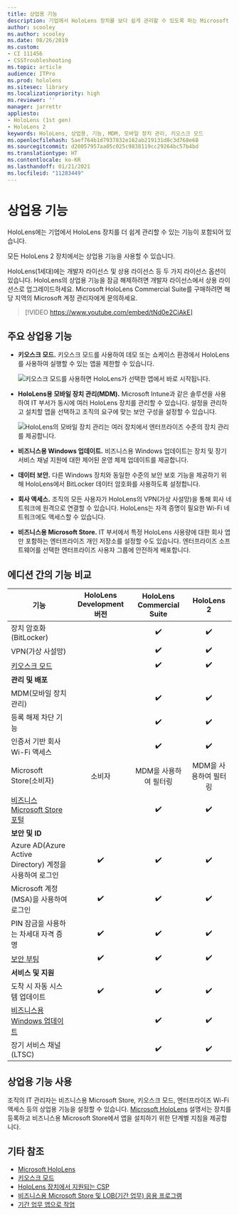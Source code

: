 ```yaml
---
title: 상업용 기능
description: 기업에서 HoloLens 장치를 보다 쉽게 관리할 수 있도록 하는 Microsoft HoloLens Commercial Suite 기능에 대해 자세히 알아보세요.
author: scooley
ms.author: scooley
ms.date: 08/26/2019
ms.custom:
- CI 111456
- CSSTroubleshooting
ms.topic: article
audience: ITPro
ms.prod: hololens
ms.sitesec: library
ms.localizationpriority: high
ms.reviewer: ''
manager: jarrettr
appliesto:
- HoloLens (1st gen)
- HoloLens 2
keywords: HoloLens, 상업용, 기능, MDM, 모바일 장치 관리, 키오스크 모드
ms.openlocfilehash: 5aef764b1d7937832e162ab219131d8c3d768e68
ms.sourcegitcommit: d20057957aa05c025c9838119cc29264bc57b4bd
ms.translationtype: HT
ms.contentlocale: ko-KR
ms.lasthandoff: 01/21/2021
ms.locfileid: "11283449"
---
```

# 상업용 기능

HoloLens에는 기업에서 HoloLens 장치를 더 쉽게 관리할 수 있는 기능이 포함되어 있습니다.

모든 HoloLens 2 장치에서는 상업용 기능을 사용할 수 있습니다.

HoloLens(1세대)에는 개발자 라이선스 및 상용 라이선스 등 두 가지 라이선스 옵션이 있습니다. HoloLens의 상업용 기능을 잠금 해제하려면 개발자 라이선스에서 상용 라이선스로 업그레이드하세요. Microsoft HoloLens Commercial Suite를 구매하려면 해당 지역의 Microsoft 계정 관리자에게 문의하세요.

>[!VIDEO https://www.youtube.com/embed/tNd0e2CiAkE]

## 주요 상업용 기능

- **키오스크 모드.** 키오스크 모드를 사용하여 데모 또는 쇼케이스 환경에서 HoloLens를 사용하여 실행할 수 있는 앱을 제한할 수 있습니다.

  ![키오스크 모드를 사용하면 HoloLens가 선택한 앱에서 바로 시작됩니다.](images/201608-kioskmode-400px.png)

- **HoloLens용 모바일 장치 관리(MDM).** Microsoft Intune과 같은 솔루션을 사용하여 IT 부서가 동시에 여러 HoloLens 장치를 관리할 수 있습니다. 설정을 관리하고 설치할 앱을 선택하고 조직의 요구에 맞는 보안 구성을 설정할 수 있습니다.

  ![HoloLens의 모바일 장치 관리는 여러 장치에서 엔터프라이즈 수준의 장치 관리를 제공합니다.](images/201608-enterprisemanagement-400px.png)

- **비즈니스용 Windows 업데이트.** 비즈니스용 Windows 업데이트는 장치 및 장기 서비스 채널 지원에 대한 제어된 운영 체제 업데이트를 제공합니다.
- **데이터 보안.** 다른 Windows 장치와 동일한 수준의 보안 보호 기능을 제공하기 위해 HoloLens에서 BitLocker 데이터 암호화를 사용하도록 설정합니다.
- **회사 액세스.** 조직의 모든 사용자가 HoloLens의 VPN(가상 사설망)을 통해 회사 네트워크에 원격으로 연결할 수 있습니다. HoloLens는 자격 증명이 필요한 Wi-Fi 네트워크에도 액세스할 수 있습니다.
- **비즈니스용 Microsoft Store.** IT 부서에서 특정 HoloLens 사용량에 대한 회사 앱만 포함하는 엔터프라이즈 개인 저장소를 설정할 수도 있습니다. 엔터프라이즈 소프트웨어를 선택한 엔터프라이즈 사용자 그룹에 안전하게 배포합니다.

## 에디션 간의 기능 비교

|기능 |HoloLens Development 버전 |HoloLens Commercial Suite |HoloLens 2 |
|---|:---:|:---:|:---:|
|장치 암호화(BitLocker) | |✔️ |✔️ |
|VPN(가상 사설망) | |✔️ |✔️ |
|[키오스크 모드](hololens-kiosk.md) | |✔️ |✔️ |
|**관리 및 배포** | | | |
|MDM(모바일 장치 관리) | |✔️ |✔️ |
|등록 해제 차단 기능 | |✔️ |✔️ |
|인증서 기반 회사 Wi-Fi 액세스 | |✔️ |✔️ |
|Microsoft Store(소비자) |소비자 |MDM을 사용하여 필터링 |MDM을 사용하여 필터링 |
|[비즈니스 Microsoft Store 포털](https://docs.microsoft.com/microsoft-store/working-with-line-of-business-apps) | |✔️ |✔️ |
|**보안 및 ID** | | | |
|Azure AD(Azure Active Directory) 계정을 사용하여 로그인 |✔️ |✔️ |✔️ |
|Microsoft 계정(MSA)을 사용하여 로그인 |✔️ |✔️ |✔️ |
|PIN 잠금을 사용하는 차세대 자격 증명 |✔️ |✔️ |✔️ |
|[보안 부팅](https://docs.microsoft.com/windows-hardware/design/device-experiences/oem-secure-boot) |✔️ |✔️ |✔️ |
|**서비스 및 지원** | | | |
|도착 시 자동 시스템 업데이트 |✔️ |✔️ |✔️ |
|[비즈니스용 Windows 업데이트](https://docs.microsoft.com/windows/deployment/update/waas-manage-updates-wufb) | |✔️ |✔️ |
|장기 서비스 채널(LTSC) | |✔️ |✔️ |

## 상업용 기능 사용

조직의 IT 관리자는 비즈니스용 Microsoft Store, 키오스크 모드, 엔터프라이즈 Wi-Fi 액세스 등의 상업용 기능을 설정할 수 있습니다. [Microsoft HoloLens](index.yml) 설명서는 장치를 등록하고 비즈니스용 Microsoft Store에서 앱을 설치하기 위한 단계별 지침을 제공합니다.

## 기타 참조

- [Microsoft HoloLens](index.yml)
- [키오스크 모드](hololens-kiosk.md)
- [HoloLens 장치에서 지원되는 CSP](/windows/client-management/mdm/configuration-service-provider-reference#csps-supported-in-hololens-devices)
- [비즈니스용 Microsoft Store 및 LOB(기간 업무) 응용 프로그램](https://blogs.technet.microsoft.com/sbucci/2016/04/13/windows-store-for-business-and-line-of-business-applications/)
- [기간 업무 앱으로 작업](/microsoft-store/working-with-line-of-business-apps)
